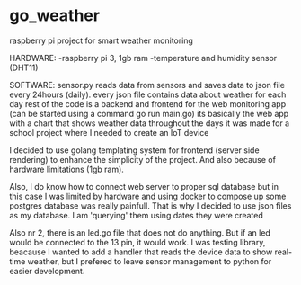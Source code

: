 # go_weather

raspberry pi project for smart weather monitoring


HARDWARE:
-raspberry pi 3, 1gb ram
-temperature and humidity sensor (DHT11)


SOFTWARE:
sensor.py reads data from sensors and saves data to json file every 24hours (daily). 
every json file contains data about weather for each day
rest of the code is a backend and frontend for the web monitoring app (can be started using a command go run main.go)
its basically the web app with a chart that shows weather data throughout the days 
it was made for a school project where I needed to create an IoT device

I decided to use golang templating system for frontend (server side rendering)
to enhance the simplicity of the project. And also because of hardware limitations (1gb ram).

Also, I do know how to connect web server to proper sql database but in this case I was limited by hardware and
using docker to compose up some postgres database was really painfull. That is why I decided to use json files as my database.
I am 'querying' them using dates they were created 

Also nr 2, there is an led.go file that does not do anything. But if an led would be connected to the 13 pin, it would work. 
I was testing library, beacause I wanted to add a handler that reads the device data to show real-time weather, but I prefered 
to leave sensor management to python for easier development. 

